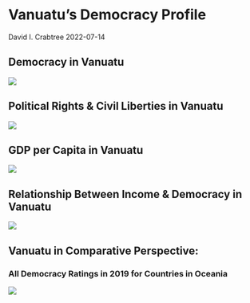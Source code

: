 Vanuatu’s Democracy Profile
================
David I. Crabtree
2022-07-14

## Democracy in Vanuatu

![](C:\Users\David\Desktop\PROGRA~1\FILESA~1\CFSS\hw06\reports\VANUAT~1/figure-gfm/Demscore-1.png)<!-- -->

## Political Rights & Civil Liberties in Vanuatu

![](C:\Users\David\Desktop\PROGRA~1\FILESA~1\CFSS\hw06\reports\VANUAT~1/figure-gfm/Political%20Rights%20&%20Civil%20Libs-1.png)<!-- -->

## GDP per Capita in Vanuatu

![](C:\Users\David\Desktop\PROGRA~1\FILESA~1\CFSS\hw06\reports\VANUAT~1/figure-gfm/GDP%20per%20Capita-1.png)<!-- -->

## Relationship Between Income & Democracy in Vanuatu

![](C:\Users\David\Desktop\PROGRA~1\FILESA~1\CFSS\hw06\reports\VANUAT~1/figure-gfm/Income%20&%20Dem-1.png)<!-- -->

## Vanuatu in Comparative Perspective:

### All Democracy Ratings in 2019 for Countries in Oceania

![](C:\Users\David\Desktop\PROGRA~1\FILESA~1\CFSS\hw06\reports\VANUAT~1/figure-gfm/Democracy%20in%20Comparative%20Perspective-1.png)<!-- -->
